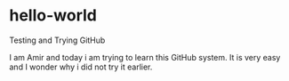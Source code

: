 # hello-world
Testing and Trying GitHub

I am Amir and today i am trying to learn this GitHub system.
It is very easy and I wonder why i did not try it earlier.
